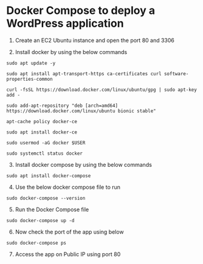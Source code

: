 # Docker Compose to deploy a WordPress application

1. Create an EC2 Ubuntu instance and open the port 80 and 3306 


2. Install docker by using the below commands
```
sudo apt update -y

sudo apt install apt-transport-https ca-certificates curl software-properties-common

curl -fsSL https://download.docker.com/linux/ubuntu/gpg | sudo apt-key add -

sudo add-apt-repository "deb [arch=amd64] https://download.docker.com/linux/ubuntu bionic stable"

apt-cache policy docker-ce

sudo apt install docker-ce

sudo usermod -aG docker $USER

sudo systemctl status docker 
```

3. Install docker compose by using the below commands 
```
sudo apt install docker-compose
```

4. Use the below docker compose file to run
```
sudo docker-compose --version
```

5. Run the Docker Compose file
```
sudo docker-compose up -d
```

6. Now check the port of the app using below
```
sudo docker-compose ps
```

7. Access the app on Public IP using port 80 
